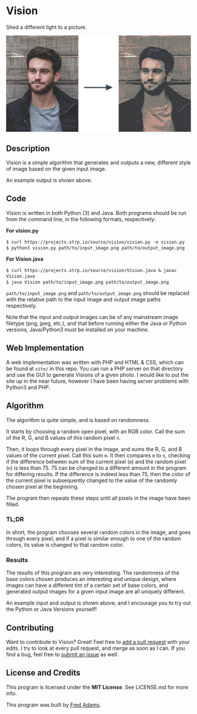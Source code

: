# Vision
Shed a different light to a picture.

![Vision Example Picture](site/assets/img/hero_photo.png)

## Description
Vision is a simple algorithm that generates and outputs a new, different style of image based on the given input image.

An example output is shown above.

## Code
Vision is written in both Python (3) and Java. Both programs should be run from the command line, in the following formats, respectively:

**For vision.py**
```
$ curl https://projects.xtrp.io/source/vision/vision.py -o vision.py
$ python3 vision.py path/to/input_image.png path/to/output_image.png
```

**For Vision.java**
```
$ curl https://projects.xtrp.io/source/vision/Vision.java & javac Vision.java
$ java Vision path/to/input_image.png path/to/output_image.png
```

```path/to/input_image.png``` and ```path/to/output_image.png``` should be replaced with the relative path to the input image and output image paths respectively.

Note that the input and output images can be of any mainstream image filetype (png, jpeg, etc.), and that before running either the Java or Python versions, Java/Python3 must be installed on your machine.

## Web Implementation

A web implementation was written with PHP and HTML &amp; CSS, which can be found at ```site/``` in this repo. You can run a PHP server on that directory and use the GUI to generate Visions of a given photo. I would like to put the site up in the near future, however I have been having server problems with Python3 and PHP.

## Algorithm
The algorithm is quite simple, and is based on randomness.

It starts by choosing a random open pixel, with an RGB color. Call the sum of the R, G, and B values of this random pixel ```n```.

Then, it loops through every pixel in the image, and sums the R, G, and B values of the current pixel. Call this sum ```m```. It then compares ```m``` to ```n```, checking if the difference between sum of the current pixel (```m```) and the random pixel (```n```) is less than 75. 75 can be changed to a different amount in the program for differing results. If the difference is indeed less than 75, then the color of the current pixel is subsequently changed to the value of the randomly chosen pixel at the beginning.

The program then repeats these steps until all pixels in the image have been filled.

### TL;DR

In short, the program chooses several random colors in the image, and goes through every pixel, and if a pixel is similar enough to one of the random colors, its value is changed to that random color.

### Results

The results of this program are very interesting. The randomness of the base colors chosen produces an interesting and unique design, where images can have a different tint of a certain set of base colors, and generated output images for a given input image are all uniquely different.

An example input and output is shown above, and I encourage you to try out the Python or Java Versions yourself!

## Contributing

Want to contribute to Vision? Great! Feel free to [add a pull request](https://github.com/xtrp/Vision/compare) with your edits. I try to look at every pull request, and merge as soon as I can. If you find a bug, feel free to [submit an issue](https://github.com/xtrp/Vision/issues/new) as well.

## License and Credits

This program is licensed under the **MIT License**. See LICENSE.md for more info.

This program was built by [Fred Adams](https://xtrp.io/).
